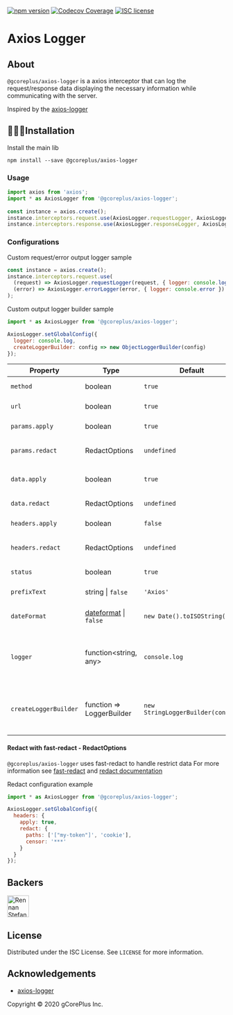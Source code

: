 [![npm version](http://img.shields.io/npm/v/@gcoreplus/axios-logger.svg?style=flat)](https://npmjs.org/package/@gCorePlus/shortid "View this project on npm")
[![Codecov Coverage](https://codecov.io/gh/gCorePlus/axios-logger/branch/master/graph/badge.svg)](https://codecov.io/gh/gCorePlus/shortid)
[![ISC license](http://img.shields.io/badge/license-ISC-brightgreen.svg)](http://opensource.org/licenses/ISC)

# Axios Logger

## About

`@gcoreplus/axios-logger` is a axios interceptor that can log the request/response data displaying the necessary information while communicating with the server.

Inspired by the [axios-logger](https://www.npmjs.com/package/axios-logger)  

## 👨🏻‍💻Installation

Install the main lib
    
```shell script
npm install --save @gcoreplus/axios-logger
```

### Usage

```js
import axios from 'axios';
import * as AxiosLogger from '@gcoreplus/axios-logger';
 
const instance = axios.create();
instance.interceptors.request.use(AxiosLogger.requestLogger, AxiosLogger.errorLogger);
instance.interceptors.response.use(AxiosLogger.responseLogger, AxiosLogger.errorLogger);
```

### Configurations

Custom request/error output logger sample
```js
const instance = axios.create();
instance.interceptors.request.use(
  (request) => AxiosLogger.requestLogger(request, { logger: console.log }),
  (error) => AxiosLogger.errorLogger(error, { logger: console.error })
);
```

Custom output logger builder sample
```js
import * as AxiosLogger from '@gcoreplus/axios-logger';

AxiosLogger.setGlobalConfig({
  logger: console.log,
  createLoggerBuilder: config => new ObjectLoggerBuilder(config)
});
```

| Property              | Type                                                                | Default                           | Description                                                                                                                                    |
| --------------------- | ------------------------------------------------------------------- | --------------------------------- | ---------------------------------------------------------------------------------------------------------------------------------------------- |
| `method`              | boolean                                                             | `true`                            | Whether to include HTTP method or not.                                                                                                         |
| `url`                 | boolean                                                             | `true`                            | Whether to include the URL or not.                                                                                                             |
| `params.apply`        | boolean                                                             | `true`                            | Whether to include HTTP params or not.                                                                                                         |
| `params.redact`       | RedactOptions                                                       | `undefined`                       | Whether to filter restrict data from params object before print.                                                                               |
| `data.apply`          | boolean                                                             | `true`                            | Whether to include request/response data or not.                                                                                               |
| `data.redact`         | RedactOptions                                                       | `undefined`                       | Whether to filter restrict data from data object before print.                                                                                 |
| `headers.apply`       | boolean                                                             | `false`                           | Whether to include HTTP headers or not.                                                                                                        |
| `headers.redact`      | RedactOptions                                                       | `undefined`                       | Whether to filter restrict data from headers object before print.                                                                              |
| `status`              | boolean                                                             | `true`                            | Whether to include response statuses or not.                                                                                                   |
| `prefixText`          | string \| `false`                                                   | `'Axios'`                         | `false` => no prefix, otherwise, customize the prefix wanted.                                                                                  |
| `dateFormat`          | [dateformat](https://github.com/felixge/node-dateformat) \| `false` | `new Date().toISOString()`        | `false` => no timestamp, otherwise, customize its format                                                                                       |
| `logger`              | function<string, any>                                               | `console.log`                     | Allows users to customize the logger function to be used. e.g. Winston's `logger.info` could be leveraged, like this: `logger.info.bind(this)` |
| `createLoggerBuilder` | function<config> => LoggerBuilder                                   | `new StringLoggerBuilder(config)` | Allows to customize the logger output. Possible values, `new StringLoggerBuilder(config)` and `new ObjectLoggerBuilder(config)`                |

#### Redact with fast-redact - RedactOptions

`@gcoreplus/axios-logger` uses fast-redact to handle restrict data
For more information see [fast-redact](https://www.npmjs.com/package/fast-redact) and [redact documentation](https://getpino.io/#/docs/redaction)

Redact configuration example
```js
import * as AxiosLogger from '@gcoreplus/axios-logger';

AxiosLogger.setGlobalConfig({
  headers: {
    apply: true,
    redact: {
      paths: ['["my-token"]', 'cookie'],
      censor: '***'
    }
  }
});
```

## Backers

<a href="https://github.com/rennanboni">
<img src="https://avatars0.githubusercontent.com/u/9962013?v=4" class="avatar" alt="Rennan Stefan Boni" width="50" />
</a>

## License

Distributed under the ISC License. See `LICENSE` for more information.

## Acknowledgements

- [axios-logger](https://www.npmjs.com/package/axios-logger)

Copyright &copy; 2020 gCorePlus Inc.
